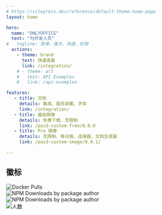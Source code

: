 ```yaml
---
# https://vitepress.dev/reference/default-theme-home-page
layout: home

hero:
  name: "ONLYOFFICE"
  text: "为开发人员"
#   tagline: 简单、强大、快速、好用
  actions:
    - theme: brand
      text: 快速查看
      link: /integration/
    # - theme: alt
    #   text: API Examples
    #   link: /api-examples

features:
   - title: 文档
     details: 集成、服务部署、字体
     link: /integration/
   - title: 基础镜像
     details: 免费下载、无限制
     link: /paid-custom-free/8.0.0
   - title: Pro 镜像
     details: 无限制、移动端、连接器、文档生成器
     link: /paid-custom-image/8.0.1/

---
```


<div class="box">
  <div class="vp-doc">
    <h2>徽标</h2>
  </div>
  <div class="container1">
    <img alt="Docker Pulls" src="/oo-ce-docker-license15.svg"/>
    <br/>
    <img alt="NPM Downloads by package author" src="/knox.zhang.week.svg">
    <br/>
    <img alt="NPM Downloads by package author" src="/knox.zhang.year.svg">
    <br/>
    <img alt="人数" src="https://img.shields.io/badge/QQ群人数-360+-blue">
  </div>
</div>

<!-- https://img.shields.io/docker/pulls/knoxzhang/oo-ce-docker-license

https://img.shields.io/npm-stat/dy/knox.zhang

https://img.shields.io/badge/QQ群人数-360+-blue -->
